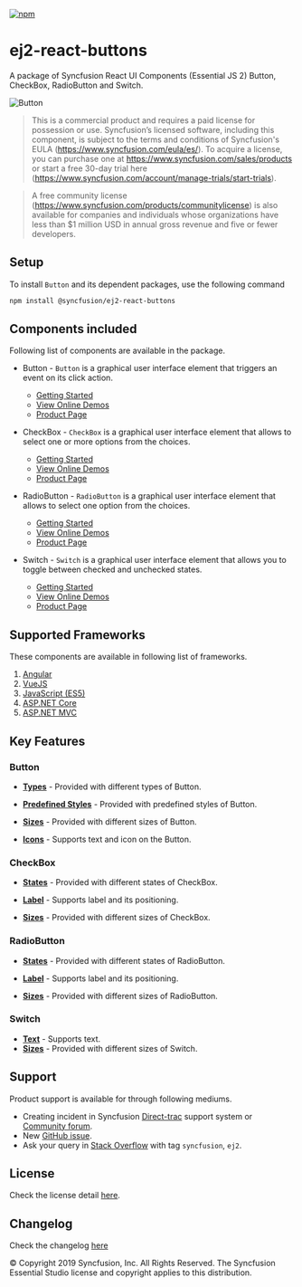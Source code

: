 [![npm](http://ej2.syncfusion.com/github-badges?package=@syncfusion/ej2-react-buttons)](https://www.npmjs.com/package/@syncfusion/ej2-react-buttons)

# ej2-react-buttons

A package of Syncfusion React UI Components (Essential JS 2) Button, CheckBox, RadioButton and Switch.

![Button](https://ej2.syncfusion.com/products/images/button/readme.gif)

> This is a commercial product and requires a paid license for possession or use. Syncfusion’s licensed software, including this component, is subject to the terms and conditions of Syncfusion's EULA (https://www.syncfusion.com/eula/es/). To acquire a license, you can purchase one at https://www.syncfusion.com/sales/products or start a free 30-day trial here (https://www.syncfusion.com/account/manage-trials/start-trials).

> A free community license (https://www.syncfusion.com/products/communitylicense) is also available for companies and individuals whose organizations have less than $1 million USD in annual gross revenue and five or fewer developers.

## Setup

To install `Button` and its dependent packages, use the following command

```sh
npm install @syncfusion/ej2-react-buttons
```

## Components included

Following list of components are available in the package.

* Button - `Button` is a graphical user interface element that triggers an event on its click action.
    * [Getting Started](https://ej2.syncfusion.com/react/documentation/button/getting-started?utm_source=npm&utm_campaign=button)
    * [View Online Demos](https://ej2.syncfusion.com/react/demos/?utm_source=npm&utm_campaign=button#/material/button/default)
    * [Product Page](https://www.syncfusion.com/react-ui-components/button)

* CheckBox - `CheckBox` is a graphical user interface element that allows to select one or more options from the choices.
    * [Getting Started](https://ej2.syncfusion.com/react/documentation/check-box/getting-started?utm_source=npm&utm_campaign=check-box)
    * [View Online Demos](https://ej2.syncfusion.com/react/demos/?utm_source=npm&utm_campaign=check-box#/material/button/check-box)
    * [Product Page](https://www.syncfusion.com/products/react-ui-components/checkbox)

* RadioButton - `RadioButton` is a graphical user interface element that allows to select one option from the choices.
    * [Getting Started](https://ej2.syncfusion.com/react/documentation/radio-button/getting-started?utm_source=npm&utm_campaign=radio-button)
    * [View Online Demos](https://ej2.syncfusion.com/react/demos/?utm_source=npm&utm_campaign=radio-button#/material/button/radio-button)
    * [Product Page](https://www.syncfusion.com/products/react-ui-components/radio-button)

* Switch - `Switch` is a graphical user interface element that allows you to toggle between checked and unchecked states.
    * [Getting Started](https://ej2.syncfusion.com/react/documentation/switch/getting-started?utm_source=npm&utm_campaign=switch)
    * [View Online Demos](https://ej2.syncfusion.com/react/demos/?utm_source=npm&utm_campaign=switch#/material/button/switch)
    * [Product Page](https://www.syncfusion.com/react-ui-components/toggle-switch-button)

## Supported Frameworks

These components are available in following list of frameworks.

1. [Angular](https://github.com/syncfusion/ej2-angular-ui-components/tree/master/components/buttons?utm_source=npm&utm_campaign=button)
2. [VueJS](https://github.com/syncfusion/ej2-vue-ui-components/tree/master/components/buttons?utm_source=npm&utm_campaign=button)
3. [JavaScript (ES5)](https://www.syncfusion.com/javascript-ui-controls)
4. [ASP.NET Core](https://www.syncfusion.com/aspnet-core-ui-controls)
5. [ASP.NET MVC](https://www.syncfusion.com/aspnet-mvc-ui-controls)

## Key Features

### Button

* [**Types**](https://ej2.syncfusion.com/react/documentation/button/types-and-styles#button-types) - Provided with different types of Button.

* [**Predefined Styles**](https://ej2.syncfusion.com/react/documentation/button/types-and-styles#button-styles) - Provided with predefined styles of Button.

* [**Sizes**](https://ej2.syncfusion.com/react/documentation/button/types-and-styles#button-size) - Provided with different sizes of Button.

* [**Icons**](https://ej2.syncfusion.com/react/documentation/button/types-and-styles#icons) - Supports text and icon on the Button.

### CheckBox

* [**States**](https://ej2.syncfusion.com/react/documentation/check-box/getting-started#change-the-checkbox-state) - Provided with different states of CheckBox.

* [**Label**](https://ej2.syncfusion.com/react/documentation/check-box/label-and-size#label) - Supports label and its positioning.

* [**Sizes**](https://ej2.syncfusion.com/react/documentation/check-box/label-and-size#size) - Provided with different sizes of CheckBox.

### RadioButton

* [**States**](https://ej2.syncfusion.com/react/documentation/radio-button/getting-started#change-the-radiobutton-state) - Provided with different states of RadioButton.

* [**Label**](https://ej2.syncfusion.com/react/documentation/radio-button/label-and-size#label) - Supports label and its positioning.

* [**Sizes**](https://ej2.syncfusion.com/react/documentation/radio-button/label-and-size#size) - Provided with different sizes of RadioButton.

### Switch

* [**Text**](https://ej2.syncfusion.com/react/documentation/switch/getting-started#set-text-on-switch) - Supports text.
* [**Sizes**](https://ej2.syncfusion.com/react/documentation/switch/how-to#change-size) - Provided with different sizes of Switch.

## Support

Product support is available for through following mediums.

* Creating incident in Syncfusion [Direct-trac](https://www.syncfusion.com/support/directtrac/incidents?utm_source=npm&utm_campaign=button) support system or [Community forum](https://www.syncfusion.com/forums/react-js2?utm_source=npm&utm_campaign=button).
* New [GitHub issue](https://github.com/syncfusion/ej2-react-ui-components/issues/new).
* Ask your query in [Stack Overflow](https://stackoverflow.com/?utm_source=npm&utm_campaign=button) with tag `syncfusion`, `ej2`.

## License

Check the license detail [here](https://github.com/syncfusion/ej2-react-ui-components/blob/master/license).

## Changelog

Check the changelog [here](https://github.com/syncfusion/ej2-react-ui-components/blob/master/components/buttons/CHANGELOG.md)

© Copyright 2019 Syncfusion, Inc. All Rights Reserved. The Syncfusion Essential Studio license and copyright applies to this distribution.
